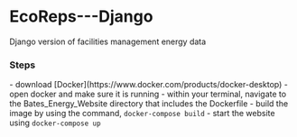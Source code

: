 # EcoReps---Django
Django version of facilities management energy data
<h3>Steps</h3>
-   download [Docker](https://www.docker.com/products/docker-desktop)
-   open docker and make sure it is running
-   within your terminal, navigate to the Bates_Energy_Website directory that includes the Dockerfile 
-   build the image by using the command, <code>docker-compose build</code>
-   start the website using  <code>docker-compose up</code>